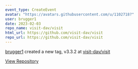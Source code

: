 ```yaml
---
event_type: CreateEvent
avatar: "https://avatars.githubusercontent.com/u/1102718?"
user: brugger1
date: 2023-02-03
repo_name: visit-dav/visit
html_url: https://github.com/visit-dav/visit
repo_url: https://github.com/visit-dav/visit
---
```


<a href='https://github.com/brugger1' target='_blank'>brugger1</a> created a new tag, v3.3.2 at <a href='https://github.com/visit-dav/visit' target='_blank'>visit-dav/visit</a>

<a href='https://github.com/visit-dav/visit' target='_blank'>View Repository</a>
